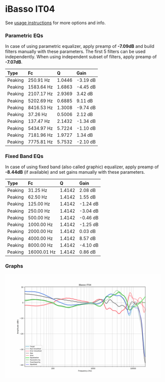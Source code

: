 # iBasso IT04
See [usage instructions](https://github.com/jaakkopasanen/AutoEq#usage) for more options and info.

### Parametric EQs
In case of using parametric equalizer, apply preamp of **-7.09dB** and build filters manually
with these parameters. The first 5 filters can be used independently.
When using independent subset of filters, apply preamp of **-7.07dB**.

| Type    | Fc         |      Q | Gain     |
|:--------|:-----------|:-------|:---------|
| Peaking | 250.91 Hz  | 1.0446 | -3.19 dB |
| Peaking | 1583.64 Hz | 1.6863 | -4.45 dB |
| Peaking | 2107.17 Hz | 2.9369 | 3.42 dB  |
| Peaking | 5202.69 Hz | 0.6885 | 9.11 dB  |
| Peaking | 8416.53 Hz | 1.3008 | -9.74 dB |
| Peaking | 37.26 Hz   | 0.5006 | 2.12 dB  |
| Peaking | 137.47 Hz  | 2.1432 | -1.34 dB |
| Peaking | 5434.97 Hz | 5.7224 | -1.10 dB |
| Peaking | 7181.96 Hz | 1.9727 | 1.34 dB  |
| Peaking | 7775.81 Hz | 5.7532 | -2.10 dB |

### Fixed Band EQs
In case of using fixed band (also called graphic) equalizer, apply preamp of **-8.44dB**
(if available) and set gains manually with these parameters.

| Type    | Fc          |      Q | Gain     |
|:--------|:------------|:-------|:---------|
| Peaking | 31.25 Hz    | 1.4142 | 2.08 dB  |
| Peaking | 62.50 Hz    | 1.4142 | 1.55 dB  |
| Peaking | 125.00 Hz   | 1.4142 | -1.24 dB |
| Peaking | 250.00 Hz   | 1.4142 | -3.04 dB |
| Peaking | 500.00 Hz   | 1.4142 | -0.46 dB |
| Peaking | 1000.00 Hz  | 1.4142 | -1.25 dB |
| Peaking | 2000.00 Hz  | 1.4142 | 0.03 dB  |
| Peaking | 4000.00 Hz  | 1.4142 | 8.57 dB  |
| Peaking | 8000.00 Hz  | 1.4142 | -4.10 dB |
| Peaking | 16000.01 Hz | 1.4142 | 0.86 dB  |

### Graphs
![](./iBasso%20IT04.png)